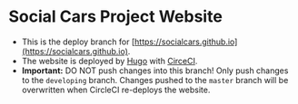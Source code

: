 # Social Cars Project Website

* This is the deploy branch for [https://socialcars.github.io](https://socialcars.github.io).
* The website is deployed by [Hugo](https://gohugo.io) with [CirceCI](https://circleci.com).
* **Important:** DO NOT push changes into this branch! Only push changes to the `developing` branch. Changes pushed to the `master` branch will be overwritten when CircleCI re-deploys the website.
